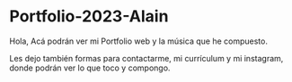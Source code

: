 # Portfolio-2023-Alain
Hola, Acá podrán ver mi Portfolio web y la música que he compuesto.

Les dejo también formas para contactarme, mi currículum y mi instagram, donde podrán ver lo que toco y compongo.
